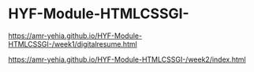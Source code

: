 # HYF-Module-HTMLCSSGI-
https://amr-yehia.github.io/HYF-Module-HTMLCSSGI-/week1/digitalresume.html

https://amr-yehia.github.io/HYF-Module-HTMLCSSGI-/week2/index.html


